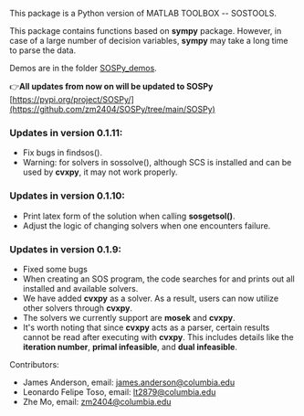 This package is a Python version of MATLAB TOOLBOX -- SOSTOOLS. 

This package contains functions based on **sympy** package. However, in case of a large number of decision variables, **sympy** may take a long time to parse the data.

Demos are in the folder [SOSPy_demos](https://github.com/zm2404/SOSPy/tree/main/SOSPy_demos/Sympy_demos).

:point_right:**All updates from now on will be updated to SOSPy**  [https://pypi.org/project/SOSPy/](https://github.com/zm2404/SOSPy/tree/main/SOSPy)

### Updates in version 0.1.11:
- Fix bugs in findsos().
- Warning: for solvers in sossolve(), although SCS is installed and can be used by **cvxpy**, it may not work properly.

### Updates in version 0.1.10:
- Print latex form of the solution when calling **sosgetsol()**.
- Adjust the logic of changing solvers when one encounters failure.

### Updates in version 0.1.9:

- Fixed some bugs
- When creating an SOS program, the code searches for and prints out all installed and available solvers.
- We have added **cvxpy** as a solver. As a result, users can now utilize other solvers through **cvxpy**.
- The solvers we currently support are **mosek** and **cvxpy**.
- It's worth noting that since **cvxpy** acts as a parser, certain results cannot be read after executing with **cvxpy**.
This includes details like the **iteration number**, **primal infeasible**, and **dual infeasible**.



Contributors: 
- James Anderson, email: james.anderson@columbia.edu
- Leonardo Felipe Toso, email: lt2879@columbia.edu
- Zhe Mo, email: zm2404@columbia.edu
